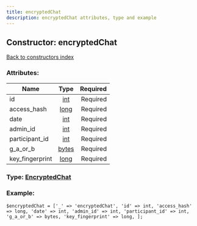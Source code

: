```yaml
---
title: encryptedChat
description: encryptedChat attributes, type and example
---
```

## Constructor: encryptedChat  
[Back to constructors index](index.md)



### Attributes:

| Name     |    Type       | Required |
|----------|:-------------:|---------:|
|id|[int](../types/int.md) | Required|
|access\_hash|[long](../types/long.md) | Required|
|date|[int](../types/int.md) | Required|
|admin\_id|[int](../types/int.md) | Required|
|participant\_id|[int](../types/int.md) | Required|
|g\_a\_or\_b|[bytes](../types/bytes.md) | Required|
|key\_fingerprint|[long](../types/long.md) | Required|



### Type: [EncryptedChat](../types/EncryptedChat.md)


### Example:

```
$encryptedChat = ['_' => 'encryptedChat', 'id' => int, 'access_hash' => long, 'date' => int, 'admin_id' => int, 'participant_id' => int, 'g_a_or_b' => bytes, 'key_fingerprint' => long, ];
```